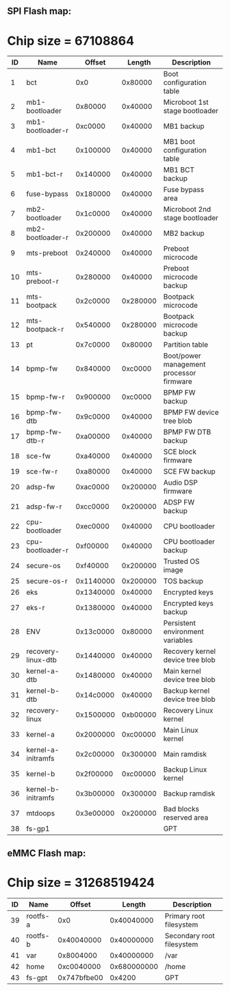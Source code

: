 ## SPI Flash map:
# Chip size = 67108864
| ID | Name | Offset | Length | Description |
| -- | ---- | ------ | ------ | ----------- |
| 1 | bct | 0x0 | 0x80000 | Boot configuration table |
| 2 | mb1-bootloader | 0x80000 | 0x40000 | Microboot 1st stage bootloader |
| 3 | mb1-bootloader-r | 0xc0000 | 0x40000 | MB1 backup |
| 4 | mb1-bct | 0x100000 | 0x40000 | MB1 boot configuration table |
| 5 | mb1-bct-r | 0x140000 | 0x40000 | MB1 BCT backup |
| 6 | fuse-bypass | 0x180000 | 0x40000 | Fuse bypass area |
| 7 | mb2-bootloader | 0x1c0000 | 0x40000 | Microboot 2nd stage bootloader |
| 8 | mb2-bootloader-r | 0x200000 | 0x40000 | MB2 backup |
| 9 | mts-preboot | 0x240000 | 0x40000 | Preboot microcode |
| 10 | mts-preboot-r | 0x280000 | 0x40000 | Preboot microcode backup |
| 11 | mts-bootpack | 0x2c0000 | 0x280000 | Bootpack microcode |
| 12 | mts-bootpack-r | 0x540000 | 0x280000 | Bootpack microcode backup |
| 13 | pt | 0x7c0000 | 0x80000 | Partition table |
| 14 | bpmp-fw | 0x840000 | 0xc0000 | Boot/power management processor firmware |
| 15 | bpmp-fw-r | 0x900000 | 0xc0000 | BPMP FW backup |
| 16 | bpmp-fw-dtb | 0x9c0000 | 0x40000 | BPMP FW device tree blob |
| 17 | bpmp-fw-dtb-r | 0xa00000 | 0x40000 | BPMP FW DTB backup |
| 18 | sce-fw | 0xa40000 | 0x40000 | SCE block firmware |
| 19 | sce-fw-r | 0xa80000 | 0x40000 | SCE FW backup |
| 20 | adsp-fw | 0xac0000 | 0x200000 | Audio DSP firmware |
| 21 | adsp-fw-r | 0xcc0000 | 0x200000 | ADSP FW backup |
| 22 | cpu-bootloader | 0xec0000 | 0x40000 | CPU bootloader |
| 23 | cpu-bootloader-r | 0xf00000 | 0x40000 | CPU bootloader backup |
| 24 | secure-os | 0xf40000 | 0x200000 | Trusted OS image |
| 25 | secure-os-r | 0x1140000 | 0x200000 | TOS backup |
| 26 | eks | 0x1340000 | 0x40000 | Encrypted keys |
| 27 | eks-r | 0x1380000 | 0x40000 | Encrypted keys backup |
| 28 | ENV | 0x13c0000 | 0x80000 | Persistent environment variables |
| 29 | recovery-linux-dtb | 0x1440000 | 0x40000 | Recovery kernel device tree blob |
| 30 | kernel-a-dtb | 0x1480000 | 0x40000 | Main kernel device tree blob |
| 31 | kernel-b-dtb | 0x14c0000 | 0x40000 | Backup kernel device tree blob |
| 32 | recovery-linux | 0x1500000 | 0xb00000 | Recovery Linux kernel |
| 33 | kernel-a | 0x2000000 | 0xc00000 | Main Linux kernel |
| 34 | kernel-a-initramfs | 0x2c00000 | 0x300000 | Main ramdisk |
| 35 | kernel-b | 0x2f00000 | 0xc00000 | Backup Linux kernel |
| 36 | kernel-b-initramfs | 0x3b00000 | 0x300000 | Backup ramdisk |
| 37 | mtdoops | 0x3e00000 | 0x200000 | Bad blocks reserved area |
| 38 | fs-gp1 |  |  | GPT |

## eMMC Flash map:
# Chip size = 31268519424
| ID | Name | Offset | Length | Description |
| -- | ---- | ------ | ------ | ----------- |
| 39 | rootfs-a | 0x0 | 0x40040000 | Primary root filesystem |
| 40 | rootfs-b | 0x40040000 | 0x40000000 | Secondary root filesystem |
| 41 | var | 0x8004000 | 0x40000000 | /var |
| 42 | home | 0xc0040000 | 0x680000000 | /home |
| 43 | fs-gpt | 0x747bfbe00 | 0x4200 | GPT |
